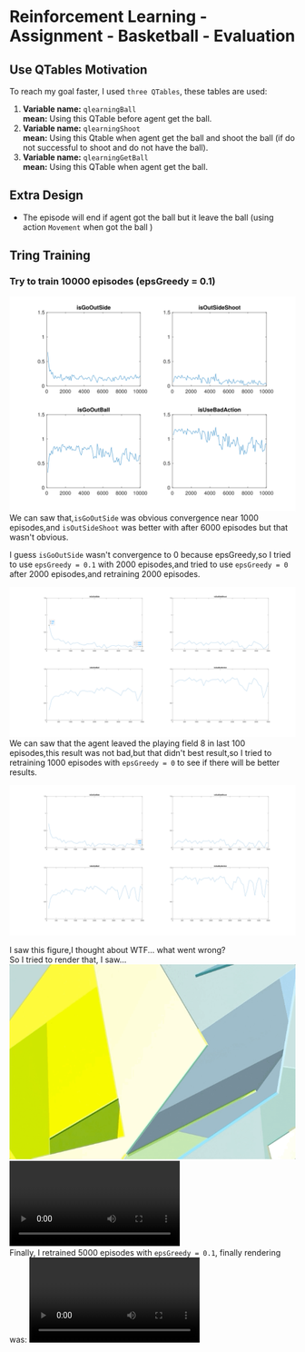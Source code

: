 # Reinforcement Learning - Assignment - Basketball - Evaluation
## Use QTables Motivation
To reach my goal faster, I used `three QTables`, these tables are used:
1. **Variable name:** `qlearningBall`  
**mean:** Using this QTable before agent get the ball.
2. **Variable name:** `qlearningShoot`  
**mean:** Using this Qtable when agent get the ball and shoot the ball (if do not successful to shoot and do not have the ball).
3. **Variable name:** `qlearningGetBall`  
**mean:** Using this QTable when agent get the ball.

## Extra Design
- The episode will end if agent got the ball but it leave the ball (using action `Movement` when got the ball )

## Tring Training
### Try to train 10000 episodes (epsGreedy = 0.1)
![training 10000 Episode](img/training&#32;10000&#32;Episode.svg)
We can saw that,`isGoOutSide` was obvious convergence near 1000 episodes,and `isOutSideShoot` was better with after 6000 episodes but that wasn't obvious.  

I guess `isGoOutSide` wasn't convergence to 0 because epsGreedy,so I tried to use `epsGreedy = 0.1` with 2000 episodes,and tried to use `epsGreedy = 0` after 2000 episodes,and retraining 2000 episodes.
  
  
![training 4000 Episode](img/training&#32;4000&#32;Episode.svg)
We can saw that the agent leaved the playing field 8 in last 100 episodes,this result was not bad,but that didn't best result,so I tried to retraining 1000 episodes with `epsGreedy = 0` to see if there will be better results.

![training 5000 Episode](img/training&#32;5000&#32;Episode.svg)

I saw this figure,I thought about WTF... what went wrong?  
So I tried to render that, I saw...  
![wrong](img/wrong.gif)
<video controls autoplay>
    <source src="img/wrong.mov" type="video/mp4">
</video>  
Finally, I retrained 5000 episodes with `epsGreedy = 0.1`, finally rendering was:
<video controls autoplay>
    <source src="img/fianlly.mov" type="video/mp4">
</video>  